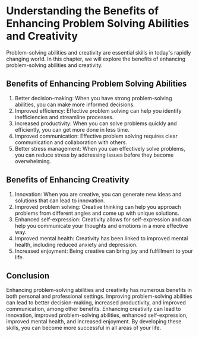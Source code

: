 Understanding the Benefits of Enhancing Problem Solving Abilities and Creativity
=========================================================================================================

Problem-solving abilities and creativity are essential skills in today's rapidly changing world. In this chapter, we will explore the benefits of enhancing problem-solving abilities and creativity.

Benefits of Enhancing Problem Solving Abilities
-----------------------------------------------

1. Better decision-making: When you have strong problem-solving abilities, you can make more informed decisions.
2. Improved efficiency: Effective problem solving can help you identify inefficiencies and streamline processes.
3. Increased productivity: When you can solve problems quickly and efficiently, you can get more done in less time.
4. Improved communication: Effective problem solving requires clear communication and collaboration with others.
5. Better stress management: When you can effectively solve problems, you can reduce stress by addressing issues before they become overwhelming.

Benefits of Enhancing Creativity
--------------------------------

1. Innovation: When you are creative, you can generate new ideas and solutions that can lead to innovation.
2. Improved problem solving: Creative thinking can help you approach problems from different angles and come up with unique solutions.
3. Enhanced self-expression: Creativity allows for self-expression and can help you communicate your thoughts and emotions in a more effective way.
4. Improved mental health: Creativity has been linked to improved mental health, including reduced anxiety and depression.
5. Increased enjoyment: Being creative can bring joy and fulfillment to your life.

Conclusion
----------

Enhancing problem-solving abilities and creativity has numerous benefits in both personal and professional settings. Improving problem-solving abilities can lead to better decision-making, increased productivity, and improved communication, among other benefits. Enhancing creativity can lead to innovation, improved problem-solving abilities, enhanced self-expression, improved mental health, and increased enjoyment. By developing these skills, you can become more successful in all areas of your life.
